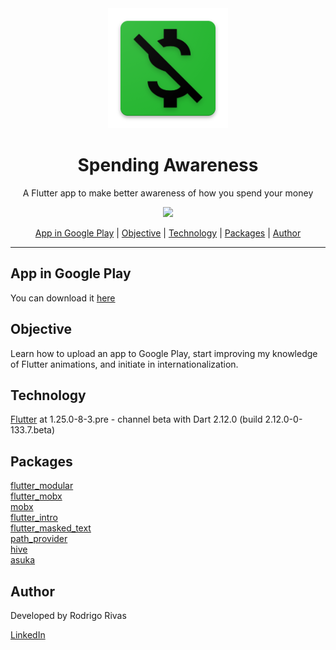 <div align="center">
    <img src="android/app/src/main/res/mipmap-xxxhdpi/ic_launcher.png"/>
</div>


<h1 align="center">Spending Awareness</h1>
<p align="center">A Flutter app to make better awareness of how you spend your money</p>

<div align="center">
    <img src="https://img.shields.io/badge/progress-complete-green"/>
</div>

<p align="center">
    <a href="#app_in_google_play">App in Google Play</a> |
    <a href="#objective">Objective</a> | 
    <a href="#technology">Technology</a> | 
    <a href="#packages">Packages</a> | 
    <a href="#author">Author</a>
</p>

<hr/>

<p id="#app_in_google_play">
    <h2>App in Google Play</h2>
    <p>You can download it 
        <a href="https://play.google.com/store/apps/details?id=com.rodrigorivas.spending_awareness">
        here
        </a>
    </p>
</p>


<p id="#objective">
    <h2>Objective</h2>
    <p>Learn how to upload an app to Google Play, start improving my knowledge of Flutter animations, and initiate in internationalization.</p>
</p>

<p id="#technology">
    <h2>Technology</h2>
    <p><a href="https://flutter.dev/">Flutter</a> at 1.25.0-8-3.pre - channel beta with Dart 2.12.0 (build 2.12.0-0-133.7.beta)</p>
</p>

<p id="#packages">
    <h2>Packages</h2>
    <a href="https://pub.dev/packages/flutter_modular">flutter_modular</a><br/>
    <a href="https://pub.dev/packages/flutter_mobx">flutter_mobx</a><br/>
    <a href="https://pub.dev/packages/mobx">mobx</a><br/>
    <a href="https://pub.dev/packages/flutter_intro">flutter_intro</a><br/>
    <a href="https://pub.dev/packages/flutter_masked_text">flutter_masked_text</a><br/>
    <a href="https://pub.dev/packages/path_provider">path_provider</a><br/>
    <a href="https://pub.dev/packages/hive">hive</a><br/>
    <a href="https://pub.dev/packages/asuka">asuka</a><br/>
</p>

<p id="#author">
    <h2>Author</h2>
    <p>Developed by Rodrigo Rivas</p>
    <a href="https://www.linkedin.com/in/rodrigo-rivas-dev/">LinkedIn</a>
</p>